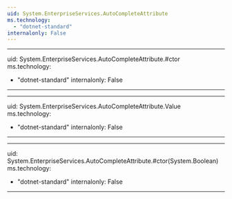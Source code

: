 ```yaml
---
uid: System.EnterpriseServices.AutoCompleteAttribute
ms.technology: 
  - "dotnet-standard"
internalonly: False
---
```


---
uid: System.EnterpriseServices.AutoCompleteAttribute.#ctor
ms.technology: 
  - "dotnet-standard"
internalonly: False
---

---
uid: System.EnterpriseServices.AutoCompleteAttribute.Value
ms.technology: 
  - "dotnet-standard"
internalonly: False
---

---
uid: System.EnterpriseServices.AutoCompleteAttribute.#ctor(System.Boolean)
ms.technology: 
  - "dotnet-standard"
internalonly: False
---
